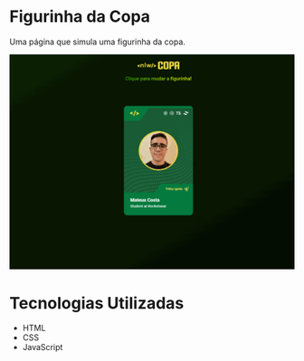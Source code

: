 # Figurinha da Copa

Uma página que simula uma figurinha da copa.

<img src="./assets/gif.gif" />

# Tecnologias Utilizadas
<ul>
<li>HTML</li>
<li>CSS</li>
<li>JavaScript</li>
</ul>
